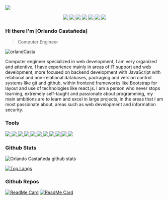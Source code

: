 ![](https://res.cloudinary.com/cozyplace/image/upload/v1604910396/Captura1_tikw44.png)

  <p align="center">
    <a href="mailto:orlandos.casta@gmail.com">
      <img src="https://img.shields.io/badge/gmail-D14836?&style=for-the-badge&logo=gmail&logoColor=white"/>
    </a>
    <a href="https://www.linkedin.com/in/orlando-casta%C3%B1eda-758426161/">
      <img src="https://img.shields.io/badge/linkedin-%230077B5.svg?&style=for-the-badge&logo=linkedin&logoColor=white"/>
    </a>
    <a href="https://github.com/orlandCasta">
      <img src="https://img.shields.io/badge/github-%23100000.svg?&style=for-the-badge&logo=github&logoColor=white"/>
    </a>
    <a href="https://www.facebook.com/orlando.castaneda.75">
      <img src="https://img.shields.io/badge/facebook-%231877F2.svg?&style=for-the-badge&logo=facebook&logoColor=white"/>
    </a>
    <a href="https://www.instagram.com/orlando_cast/?hl=es-la">
      <img src="https://img.shields.io/badge/instagram-%23E4405F.svg?&style=for-the-badge&logo=instagram&logoColor=white"/>
    </a>
    <a href="https://twitter.com/orlandCasta">
      <img src="https://img.shields.io/badge/twitter-%231DA1F2.svg?&style=for-the-badge&logo=twitter&logoColor=white"/>
    </a>
    <a href="https://www.youtube.com/channel/UCUoh4plhdSvcSChUD0kZK2w?view_as=subscriber">
      <img src="https://img.shields.io/badge/youtube-%23FF0000.svg?&style=for-the-badge&logo=youtube&logoColor=white"/>
    </a>
  </p>

### Hi there I'm [Orlando Castañeda]
> Computer Engineer


<img src="https://komarev.com/ghpvc/?username=orlandCasta" alt="orlandCasta" />

<div>
 <p>
Computer engineer specialized in web development, I am very organized and attentive, I have experience mainly in areas of IT support and web development, more focused on backend development with JavaScript with relational and non-relational databases, packaging and version control systems like git and github, within frontend frameworks like Bootstrap for layout and use of technologies like react.js. I am a person who never stops learning, extremely self-taught and passionate about programming, my main ambitions are to learn and excel in large projects, in the areas that I am most passionate about, areas such as web development and information security.
</p>
</div>
 
### Tools


<p>
    <a href="mailto:orlandos.casta@gmail.com">
      <img src="https://img.shields.io/badge/javascript-%23F7DF1E.svg?&style=for-the-badge&logo=javascript&logoColor=black"/>
    </a>
    <a href="https://www.linkedin.com/in/luis-orlando-casta%C3%B1eda-espinoza-758426161/">
      <img src="https://img.shields.io/badge/node.js%20-%2343853D.svg?&style=for-the-badge&logo=node.js&logoColor=white"/>
    </a>
    <a href="https://github.com/orlandCasta">
      <img src="https://img.shields.io/badge/html5%20-%23E34F26.svg?&style=for-the-badge&logo=html5&logoColor=white"/>
    </a>
    <a href="https://www.facebook.com/orlando.castaneda.75">
      <img src="https://img.shields.io/badge/css3%20-%231572B6.svg?&style=for-the-badge&logo=css3&logoColor=white"/>
    </a>
    <a href="https://www.instagram.com/orlando_cast/?hl=es-la">
      <img src="https://img.shields.io/badge/typescript%20-%23007ACC.svg?&style=for-the-badge&logo=typescript&logoColor=white"/>
    </a>
    <a href="https://twitter.com/orlandCasta">
      <img src="https://img.shields.io/badge/express.js%20-%23404d59.svg?&style=for-the-badge"/>
    </a>
    <a href="https://www.youtube.com/channel/UCUoh4plhdSvcSChUD0kZK2w?view_as=subscriber">
      <img src="https://img.shields.io/badge/react%20-%2320232a.svg?&style=for-the-badge&logo=react&logoColor=%2361DAFB"/>
    </a>
    <a href="https://www.youtube.com/channel/UCUoh4plhdSvcSChUD0kZK2w?view_as=subscriber">
      <img src="https://img.shields.io/badge/bootstrap%20-%23563D7C.svg?&style=for-the-badge&logo=bootstrap&logoColor=white"/>
    </a>
    <a href="https://www.youtube.com/channel/UCUoh4plhdSvcSChUD0kZK2w?view_as=subscriber">
      <img src="https://img.shields.io/badge/postgres-%23316192.svg?&style=for-the-badge&logo=postgresql&logoColor=white"/>
    </a>
    <a href="https://www.youtube.com/channel/UCUoh4plhdSvcSChUD0kZK2w?view_as=subscriber">
      <img src="https://img.shields.io/badge/MongoDB-%234ea94b.svg?&style=for-the-badge&logo=mongodb&logoColor=white"/>
    </a>
    <a href="https://www.youtube.com/channel/UCUoh4plhdSvcSChUD0kZK2w?view_as=subscriber">
      <img src="https://img.shields.io/badge/heroku%20-430098.svg?&style=for-the-badge&logo=heroku&logoColor=white"/>
    </a>
  </p>

### Github Stats

![Orlando Castañeda github stats](https://github-readme-stats.vercel.app/api?username=orlandCasta&show_icons=true)

[![Top Langs](https://github-readme-stats.vercel.app/api/top-langs/?username=orlandCasta)](https://github.com/orlandCasta/github-readme-stats)

### Github Repos

[![ReadMe Card](https://github-readme-stats.vercel.app/api/pin/?username=orlandCasta&repo=javascript-profesional&show_owner=true)](https://github.com/orlandCasta/javascript-profesional)
[![ReadMe Card](https://github-readme-stats.vercel.app/api/pin/?username=orlandCasta&repo=call-api-github&show_owner=true)](https://github.com/orlandCasta/call-api-github)

